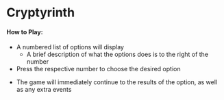 # Cryptyrinth

#### How to Play:
+ A numbered list of options will display
  - A brief description of what the options does is to the right of the number
+  Press the respective number to choose the desired option  
  - The game will immediately continue to the results of the option, as well as any extra events